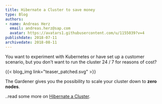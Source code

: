 ```yaml
---
title: Hibernate a Cluster to save money
type: Blog
authors: 
- name: Andreas Herz
  email: andreas.herz@sap.com
  avatar: https://avatars1.githubusercontent.com/u/1155039?v=4
publishdate: 2018-07-11
archivedate: 2018-08-11
---
```


You want to experiment with Kubernetes or have set up a customer scenario, but you don't want to run the 
cluster 24 / 7 for reasons of cost?

{{< blog_img link="teaser_patched.svg" >}}


The Gardener gives you the possibility to scale your cluster down to **zero nodes**.

..read some more on [Hibernate a Cluster](../readmore/hibernate).
